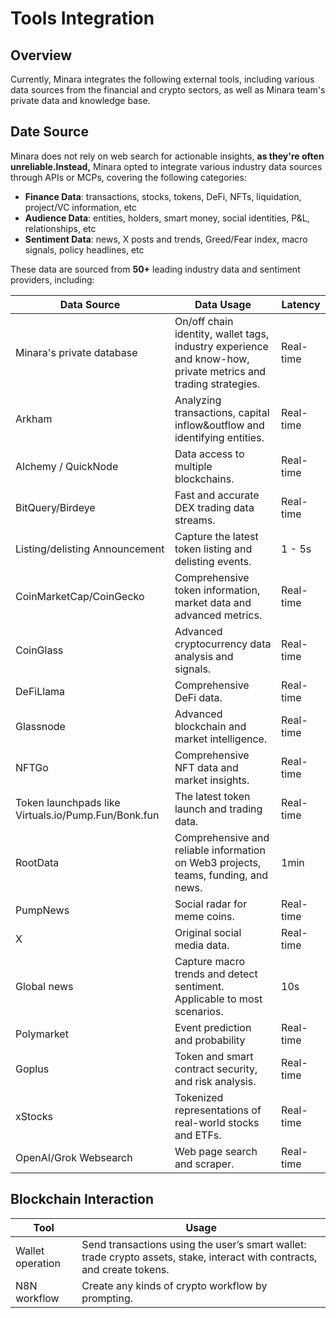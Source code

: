 # Tools Integration

## Overview

Currently, Minara integrates the following external tools, including various data sources from the financial and crypto sectors, as well as Minara team's private data and knowledge base.

## Date Source

Minara does not rely on web search for actionable insights, **as they're often unreliable.Instead,** Minara opted to integrate various industry data sources through APIs or MCPs, covering the following categories:

* **Finance Data**: transactions, stocks, tokens, DeFi, NFTs, liquidation, project/VC information, etc
* **Audience Data**: entities, holders, smart money, social identities, P\&L, relationships, etc
* **Sentiment Data**: news, X posts and trends, Greed/Fear index, macro signals, policy headlines, etc

These data are sourced from **50+** leading industry data and sentiment providers, including:

<table><thead><tr><th width="238.9375">Data Source</th><th>Data Usage</th><th>Latency</th></tr></thead><tbody><tr><td>Minara's private database</td><td>On/off chain identity, wallet tags, industry experience and know-how, private metrics and trading strategies.</td><td>Real-time</td></tr><tr><td>Arkham</td><td>Analyzing transactions, capital inflow&#x26;outflow and identifying entities.</td><td>Real-time</td></tr><tr><td>Alchemy / QuickNode</td><td>Data access to multiple blockchains.</td><td>Real-time</td></tr><tr><td>BitQuery/Birdeye</td><td>Fast and accurate DEX trading data streams. </td><td>Real-time</td></tr><tr><td>Listing/delisting Announcement</td><td>Capture the latest token listing and delisting events.</td><td>1 - 5s</td></tr><tr><td>CoinMarketCap/CoinGecko</td><td>Comprehensive token information, market data and advanced metrics.</td><td>Real-time</td></tr><tr><td>CoinGlass</td><td>Advanced cryptocurrency data analysis and signals.</td><td>Real-time</td></tr><tr><td>DeFiLlama</td><td>Comprehensive DeFi data.</td><td>Real-time</td></tr><tr><td>Glassnode</td><td>Advanced blockchain and market intelligence.</td><td>Real-time</td></tr><tr><td>NFTGo</td><td>Comprehensive NFT data and market insights.</td><td>Real-time</td></tr><tr><td>Token launchpads like Virtuals.io/Pump.Fun/Bonk.fun</td><td>The latest token launch and trading data.</td><td>Real-time</td></tr><tr><td>RootData</td><td>Comprehensive and reliable information on Web3 projects, teams, funding, and news.</td><td>1min</td></tr><tr><td>PumpNews</td><td>Social radar for meme coins.</td><td>Real-time</td></tr><tr><td>X</td><td>Original social media data.</td><td>Real-time</td></tr><tr><td>Global news</td><td>Capture macro trends and detect sentiment. Applicable to most scenarios.</td><td>10s</td></tr><tr><td>Polymarket</td><td>Event prediction and probability</td><td>Real-time</td></tr><tr><td>Goplus</td><td>Token and smart contract security, and risk analysis.</td><td>Real-time</td></tr><tr><td>xStocks</td><td>Tokenized representations of real-world stocks and ETFs.</td><td>Real-time</td></tr><tr><td>OpenAI/Grok Websearch</td><td>Web page search and scraper.</td><td>Real-time</td></tr></tbody></table>

## Blockchain Interaction

| Tool             | Usage                                                                                                                    |
| ---------------- | ------------------------------------------------------------------------------------------------------------------------ |
| Wallet operation | Send transactions using the user’s smart wallet: trade crypto assets, stake, interact with contracts, and create tokens. |
| N8N workflow     | Create any kinds of crypto workflow by prompting.                                                                        |

